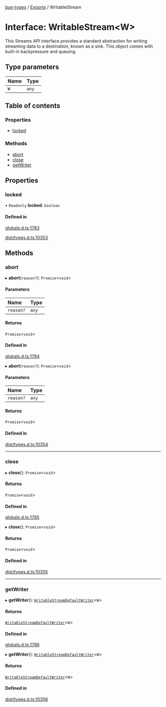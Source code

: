 [bun-types](../README.md) / [Exports](../modules.md) / WritableStream

# Interface: WritableStream<W\>

This Streams API interface provides a standard abstraction for writing streaming data to a destination, known as a sink. This object comes with built-in backpressure and queuing.

## Type parameters

| Name | Type |
| :------ | :------ |
| `W` | `any` |

## Table of contents

### Properties

- [locked](WritableStream.md#locked)

### Methods

- [abort](WritableStream.md#abort)
- [close](WritableStream.md#close)
- [getWriter](WritableStream.md#getwriter)

## Properties

### locked

• `Readonly` **locked**: `boolean`

#### Defined in

[globals.d.ts:1783](https://github.com/valgaze/bun-types/blob/5e53f27/globals.d.ts#L1783)

[dist/types.d.ts:10353](https://github.com/valgaze/bun-types/blob/5e53f27/dist/types.d.ts#L10353)

## Methods

### abort

▸ **abort**(`reason?`): `Promise`<`void`\>

#### Parameters

| Name | Type |
| :------ | :------ |
| `reason?` | `any` |

#### Returns

`Promise`<`void`\>

#### Defined in

[globals.d.ts:1784](https://github.com/valgaze/bun-types/blob/5e53f27/globals.d.ts#L1784)

▸ **abort**(`reason?`): `Promise`<`void`\>

#### Parameters

| Name | Type |
| :------ | :------ |
| `reason?` | `any` |

#### Returns

`Promise`<`void`\>

#### Defined in

[dist/types.d.ts:10354](https://github.com/valgaze/bun-types/blob/5e53f27/dist/types.d.ts#L10354)

___

### close

▸ **close**(): `Promise`<`void`\>

#### Returns

`Promise`<`void`\>

#### Defined in

[globals.d.ts:1785](https://github.com/valgaze/bun-types/blob/5e53f27/globals.d.ts#L1785)

▸ **close**(): `Promise`<`void`\>

#### Returns

`Promise`<`void`\>

#### Defined in

[dist/types.d.ts:10355](https://github.com/valgaze/bun-types/blob/5e53f27/dist/types.d.ts#L10355)

___

### getWriter

▸ **getWriter**(): [`WritableStreamDefaultWriter`](../modules.md#writablestreamdefaultwriter)<`W`\>

#### Returns

[`WritableStreamDefaultWriter`](../modules.md#writablestreamdefaultwriter)<`W`\>

#### Defined in

[globals.d.ts:1786](https://github.com/valgaze/bun-types/blob/5e53f27/globals.d.ts#L1786)

▸ **getWriter**(): [`WritableStreamDefaultWriter`](../modules.md#writablestreamdefaultwriter)<`W`\>

#### Returns

[`WritableStreamDefaultWriter`](../modules.md#writablestreamdefaultwriter)<`W`\>

#### Defined in

[dist/types.d.ts:10356](https://github.com/valgaze/bun-types/blob/5e53f27/dist/types.d.ts#L10356)
